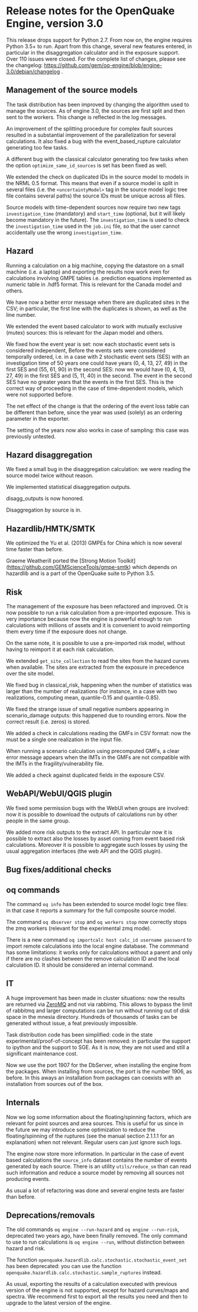 Release notes for the OpenQuake Engine, version 3.0
===================================================

This release drops support for Python 2.7. From now on, the engine
requires Python 3.5+ to run. Apart from this change, several new features
entered, in particular in the disaggregation calculator and in the exposure
support.  Over 110 issues were closed. For the complete list of
changes, please see the changelog:
https://github.com/gem/oq-engine/blob/engine-3.0/debian/changelog .

Management of the source models
--------------------------------

The task distribution has been improved by changing the algorithm
used to manage the sources. As of engine 3.0, the sources are first
split and then sent to the workers. This change is reflected in the log
messages.

An improvement of the splitting procedure for complex fault sources
resulted in a substantial improvement of the parallelization for
several calculations. It also fixed a bug with the event_based_rupture
calculator generating too few tasks.

A different bug with the classical calculator generating too few tasks
when the option `optimize_same_id_sources` is set has been fixed as
well.

We extended the check on duplicated IDs in the source model to models in
the NRML 0.5 format. This means that even if a source model is split in
several files (i.e. the `<uncertaintyModel>` tag in the source model logic
tree file contains several paths) the source IDs must be unique across all
files.

Source models with time-dependent sources now require two new tags
`investigation_time` (mandatory) and `start_time` (optional, but it will
likely become mandatory in the future). The `investigation_time` is used
to check the `investigation_time` used in the `job.ini` file, so that
the user cannot accidentally use the wrong  `investigation_time`.

Hazard
--------------

Running a calculation on a big machine, copying the datastore on a small
machine (i.e. a laptop) and exporting the results now work even for
calculations involving GMPE tables i.e. prediction equations implemented
as numeric table in .hdf5 format. This is relevant for the Canada model
and others.

We have now a better error message when there are duplicated sites in the CSV;
in particular, the first line with the duplicates is shown, as well as the
line number.

We extended the event based calculator to work with mutually exclusive
(mutex) sources: this is relevant for the Japan model and others.

We fixed how the event year is set: now each stochastic event sets
is considered independent, Before the events sets were considered
temporally ordered, i.e. in a case with 2 stochastic event sets (SES)
with an investigation time of 50 years one could have years (0, 4, 13, 27, 49)
in the first SES and (55, 61, 90) in the second SES: now we would have
(0, 4, 13, 27, 49) in the first SES and (5, 11, 40) in the second. The
event in the second SES have no greater years that the events in the first SES.
This is the correct way of proceeding in the case of time-dependent models,
which were not supported before.

The net effect of the change is that the ordering of the event loss
table can be different than before, since the year was used (solely)
as an ordering parameter in the exporter.

The setting of the years now also works in case of sampling: this case
was previously untested.

Hazard disaggregation
---------------------

We fixed a small bug in the disaggregation calculation: we were
reading the source model twice without reason.

We implemented statistical disaggregation outputs.

disagg_outputs is now honored.

Disaggregation by source is in.


Hazardlib/HMTK/SMTK
--------------------

We optimized the Yu et al. (2013) GMPEs for China which is now several time
faster than before.

Graeme Weatherill ported the [Strong Motion Toolkit]
(https://github.com/GEMScienceTools/gmpe-smtk) which depends on hazardlib
and is a part of the OpenQuake suite to Python 3.5.

Risk
-----

The management of the exposure has been refactored and improved.
Ot is now possible to run a risk calculation from a pre-imported
exposure. This is very importance because now the engine is powerful
enough to run calculations with millions of assets and it is convenient
to avoid reimporting them every time if the exposure does not change.

On the same note, it is possible to use a pre-imported risk model,
without having to reimport it at each risk calculation.

We extended `get_site_collection` to read the sites from the hazard
curves when available. The sites are extracted from the exposure in
precedence over the site model.

We fixed bug in classical_risk, happening when the number of statistics
was larger than the number of realizations (for instance, in a case with
two realizations, computing mean, quantile-0.15 and quantile-0.85).

We fixed the strange issue of small negative numbers appearing in
scenario_damage outputs: this happened due to rounding errors. Now
the correct result (i.e. zeros) is stored.

We added a check in calculations reading the GMFs in CSV format: now
the must be a single one realization in the input file.

When running a scenario calculation using precomputed GMFs, a clear
error message appears when the IMTs in the GMFs are not
compatible with the IMTs in the fragility/vulnerability file.

We added a check against duplicated fields in the exposure CSV.

WebAPI/WebUI/QGIS plugin
-----------------------------------------------------

We fixed some permission bugs with the WebUI when groups are involved:
now it is possible to download the outputs of calculations run by
other people in the same group.

We added more risk outputs to the extract API. In particular now it is
possible to extract also the losses by asset coming from event based risk
calculations. Moreover it is possible to aggregate such losses by using
the usual aggregation interfaces (the web API and the QGIS plugin).

Bug fixes/additional checks
------------------------------

oq commands
-----------

The command `oq info` has been extended to source model logic tree files:
in that case it reports a summary for the full composite source model.

The command `oq dbserver stop` and `oq workers stop` now correctly
stops the zmq workers (relevant for the experimental zmq mode).

There is a new command `oq importcalc host calc_id username password`
to import remote calculations into the local engine database. The
commmand has some limitations: it works only for calculations without
a parent and only if there are no clashes between the remove calculation ID
and the local calculation ID. It should be considered an internal command.

IT
---

A huge improvement has been made in cluster situations: now the results
are returned via [ZeroMQ](http://zeromq.org/) and not via rabbimq.
This allows to bypass the limit of rabbitmq and larger computations can 
be run without running out of disk space in the mnesia directory.
Hundreds of thousands of tasks can be generated without issue, a feat
previously impossible.

Task distribution code has been simplified:
code in the state experimental/proof-of-concept has been removed: in
particular the support to ipython and the support to SGE. As it is
now, they are not used and still a significant maintenance cost.

Now we use the port 1907 for the DbServer, when installing the engine
from the packages. When installing from sources, the port is the number 1906,
as before. In this aways an installation from packages can coexists with
an installation from sources out of the box.

Internals
--------------

Now we log some information about the floating/spinning factors, which
are relevant for point sources and area sources. This is useful for us since
in the future we may introduce some optimization to reduce the
floating/spinning of the ruptures (see the manual section 2.1.1.1
for an explanation) when not relevant. Regular users can just ignore such logs.

The engine now store more information. In particular in the case of
event based calculations the `source_info` dataset contains the number
of events generated by each source. There is an utility
`utils/reduce_sm` than can read such information and reduce a source
model by removing all sources not producing events.

As usual a lot of refactoring was done and several engine tests are
faster than before.

Deprecations/removals
---------------------

The old commands `oq engine --run-hazard` and `oq engine --run-risk`, deprecated
two years ago, have been finally removed. The only command to use to run
calculations is `oq engine --run`, without distinction between hazard and
risk.

The function `openquake.hazardlib.calc.stochastic.stochastic_event_set`
has been deprecated: you can use the function
`openquake.hazardlib.calc.stochastic.sample_ruptures` instead.

As usual, exporting the results of a calculation executed with previous
version of the engine is not supported, except for hazard curves/maps and
spectra. We recommend first to export all the results you need and then
to upgrade to the latest version of the engine.
